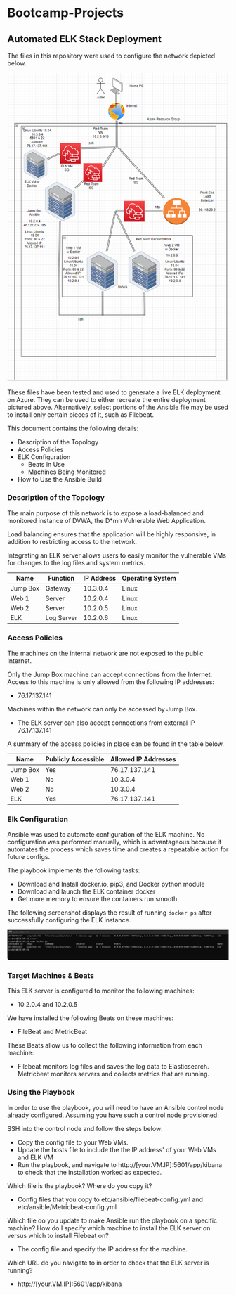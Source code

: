 # Bootcamp-Projects
## Automated ELK Stack Deployment

The files in this repository were used to configure the network depicted below.

![](https://github.com/erwesteen/Bootcamp-Projects/blob/main/Diagrams/ELK%20Diagram.PNG)

These files have been tested and used to generate a live ELK deployment on Azure. They can be used to either recreate the entire deployment pictured above. Alternatively, select portions of the Ansible file may be used to install only certain pieces of it, such as Filebeat.

  

This document contains the following details:
- Description of the Topology
- Access Policies
- ELK Configuration
  - Beats in Use
  - Machines Being Monitored
- How to Use the Ansible Build


### Description of the Topology

The main purpose of this network is to expose a load-balanced and monitored instance of DVWA, the D*mn Vulnerable Web Application.

Load balancing ensures that the application will be highly responsive, in addition to restricting access to the network.


Integrating an ELK server allows users to easily monitor the vulnerable VMs for changes to the log files and system metrics.




|  Name    |  Function  |  IP Address |  Operating System  |
|----------|------------|-------------|--------------------|
| Jump Box | Gateway    | 10.3.0.4    | Linux              |
| Web 1    | Server     | 10.2.0.4    | Linux              |
| Web 2    | Server     | 10.2.0.5    | Linux              |
| ELK      | Log Server | 10.2.0.6    | Linux              |

### Access Policies

The machines on the internal network are not exposed to the public Internet. 

Only the Jump Box machine can accept connections from the Internet. Access to this machine is only allowed from the following IP addresses:
- 76.17.137.141

Machines within the network can only be accessed by Jump Box.
- The ELK server can also accept connections from external IP 76.17.137.141

A summary of the access policies in place can be found in the table below.

|  Name    |  Publicly Accessible |  Allowed IP Addresses |
|----------|----------------------|-----------------------|
| Jump Box | Yes                  | 76.17.137.141         |
| Web 1    | No                   | 10.3.0.4              |
| Web 2    | No                   | 10.3.0.4              |
| ELK      | Yes                  | 76.17.137.141         |

### Elk Configuration

Ansible was used to automate configuration of the ELK machine. No configuration was performed manually, which is advantageous because it automates the process which saves time and creates a repeatable action for future configs.


The playbook implements the following tasks:
- Download and Install docker.io, pip3, and Docker python module
- Download and launch the ELK container docker
- Get more memory to ensure the containers run smooth

The following screenshot displays the result of running `docker ps` after successfully configuring the ELK instance.

![](https://github.com/erwesteen/Bootcamp-Projects/blob/main/Ansible/Elk.png)

### Target Machines & Beats
This ELK server is configured to monitor the following machines:
- 10.2.0.4 and 10.2.0.5

We have installed the following Beats on these machines:
- FileBeat and MetricBeat

These Beats allow us to collect the following information from each machine:
- Filebeat monitors log files and saves the log data to Elasticsearch. Metricbeat monitors servers and collects metrics that are running. 

### Using the Playbook
In order to use the playbook, you will need to have an Ansible control node already configured. Assuming you have such a control node provisioned: 

SSH into the control node and follow the steps below:
- Copy the config file to your Web VMs.
- Update the hosts file to include the the IP address' of your Web VMs and ELK VM
- Run the playbook, and navigate to http://[your.VM.IP]:5601/app/kibana to check that the installation worked as expected.


Which file is the playbook? Where do you copy it?
- Config files that you copy to etc/ansible/filebeat-config.yml and etc/ansible/Metricbeat-config.yml

Which file do you update to make Ansible run the playbook on a specific machine? How do I specify which machine to install the ELK server on versus which to install Filebeat on? 
- The config file and specify the IP address for the machine.

Which URL do you navigate to in order to check that the ELK server is running? 
- http://[your.VM.IP]:5601/app/kibana


